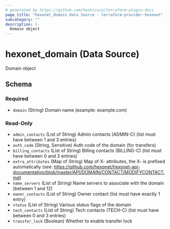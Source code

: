 ```yaml
---
# generated by https://github.com/hashicorp/terraform-plugin-docs
page_title: "hexonet_domain Data Source - terraform-provider-hexonet"
subcategory: ""
description: |-
  Domain object
---
```


# hexonet_domain (Data Source)

Domain object



<!-- schema generated by tfplugindocs -->
## Schema

### Required

- `domain` (String) Domain name (example: example.com)

### Read-Only

- `admin_contacts` (List of String) Admin contacts (ADMIN-C) (list must have between 1 and 3 entries)
- `auth_code` (String, Sensitive) Auth code of the domain (for transfers)
- `billing_contacts` (List of String) Billing contacts (BILLING-C) (list must have between 0 and 3 entries)
- `extra_attributes` (Map of String) Map of X- attributes, the X- is prefixed automatically (see: https://github.com/hexonet/hexonet-api-documentation/blob/master/API/DOMAIN/CONTACT/MODIFYCONTACT.md)
- `name_servers` (List of String) Name servers to associate with the domain (between 1 and 12)
- `owner_contacts` (List of String) Owner contact (list must have exactly 1 entry)
- `status` (List of String) Various status flags of the domain
- `tech_contacts` (List of String) Tech contacts (TECH-C) (list must have between 0 and 3 entries)
- `transfer_lock` (Boolean) Whether to enable transfer lock


